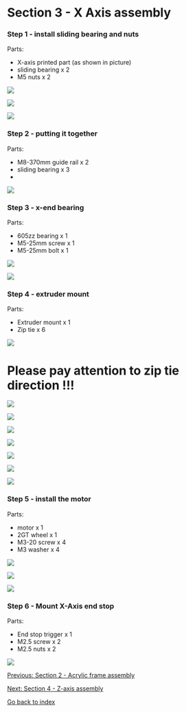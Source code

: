 # Section 3 - X Axis assembly

### Step 1 - install sliding bearing and nuts

Parts:
- X-axis printed part (as shown in picture)
- sliding bearing x 2
- M5 nuts x 2

![](https://raw.githubusercontent.com/MincheeLab/MakeYourOwn3DPrinter/master/prusa-i3-2014/images/IMG_20141028_152819.jpg)

![](https://raw.githubusercontent.com/MincheeLab/MakeYourOwn3DPrinter/master/prusa-i3-2014/images/IMG_20141028_152958.jpg)

![](https://raw.githubusercontent.com/MincheeLab/MakeYourOwn3DPrinter/master/prusa-i3-2014/images/IMG_20141028_153029.jpg)

### Step 2 - putting it together

Parts:
- M8-370mm guide rail x 2 
- sliding bearing x 3
- 
![](https://raw.githubusercontent.com/MincheeLab/MakeYourOwn3DPrinter/master/prusa-i3-2014/images/IMG_20141028_154026.jpg)

### Step 3 - x-end bearing

Parts:
- 605zz bearing x 1
- M5-25mm screw x 1
- M5-25mm bolt x 1

![](https://raw.githubusercontent.com/MincheeLab/MakeYourOwn3DPrinter/master/prusa-i3-2014/images/IMG_20141028_153617.jpg)

![](https://raw.githubusercontent.com/MincheeLab/MakeYourOwn3DPrinter/master/prusa-i3-2014/images/IMG_20141028_153658.jpg)

### Step 4 - extruder mount 

Parts:
- Extruder mount x 1
- Zip tie x 6

![](https://raw.githubusercontent.com/MincheeLab/MakeYourOwn3DPrinter/master/prusa-i3-2014/images/IMG_20141028_154239.jpg)

# Please pay attention to zip tie direction !!!

![](https://raw.githubusercontent.com/MincheeLab/MakeYourOwn3DPrinter/master/prusa-i3-2014/images/IMG_20141028_154406.jpg)

![](https://raw.githubusercontent.com/MincheeLab/MakeYourOwn3DPrinter/master/prusa-i3-2014/images/IMG_20141028_154442.jpg)

![](https://raw.githubusercontent.com/MincheeLab/MakeYourOwn3DPrinter/master/prusa-i3-2014/images/IMG_20141028_154522.jpg)

![](https://raw.githubusercontent.com/MincheeLab/MakeYourOwn3DPrinter/master/prusa-i3-2014/images/IMG_20141028_154556.jpg)

![](https://raw.githubusercontent.com/MincheeLab/MakeYourOwn3DPrinter/master/prusa-i3-2014/images/IMG_20141028_154611.jpg)

![](https://raw.githubusercontent.com/MincheeLab/MakeYourOwn3DPrinter/master/prusa-i3-2014/images/IMG_20141028_154656.jpg)

![](https://raw.githubusercontent.com/MincheeLab/MakeYourOwn3DPrinter/master/prusa-i3-2014/images/IMG_20141028_154820.jpg)

### Step 5 - install the motor

Parts:
- motor x 1
- 2GT wheel x 1
- M3-20 screw x 4
- M3 washer x 4

![](https://raw.githubusercontent.com/MincheeLab/MakeYourOwn3DPrinter/master/prusa-i3-2014/images/IMAG2139.jpg)

![](https://raw.githubusercontent.com/MincheeLab/MakeYourOwn3DPrinter/master/prusa-i3-2014/images/IMAG2140.jpg)

![](https://raw.githubusercontent.com/MincheeLab/MakeYourOwn3DPrinter/master/prusa-i3-2014/images/IMAG2142.jpg)

### Step 6 - Mount X-Axis end stop

Parts:
- End stop trigger x 1
- M2.5 screw x 2
- M2.5 nuts x 2

![](https://raw.githubusercontent.com/MincheeLab/MakeYourOwn3DPrinter/master/prusa-i3-2014/images/IMG_20141029_120823.jpg)

[Previous: Section 2 - Acrylic frame assembly](s2-frame-assembly.md)

[Next: Section 4 - Z-axis assembly](s4-zaxis-assembly.md)

[Go back to index](index.md)
